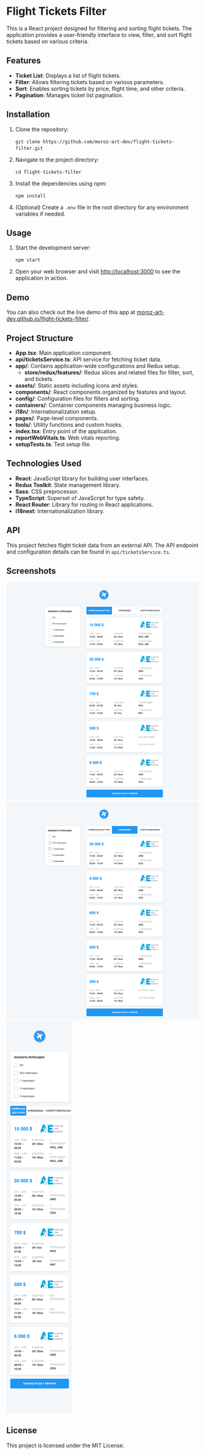 # Flight Tickets Filter

This is a React project designed for filtering and sorting flight tickets. The application provides a user-friendly interface to view, filter, and sort flight tickets based on various criteria.

## Features

- **Ticket List**: Displays a list of flight tickets.
- **Filter**: Allows filtering tickets based on various parameters.
- **Sort**: Enables sorting tickets by price, flight time, and other criteria.
- **Pagination**: Manages ticket list pagination.

## Installation

1. Clone the repository:

   `git clone https://github.com/moroz-art-dev/flight-tickets-filter.git`

2. Navigate to the project directory:

   `cd flight-tickets-filter`

3. Install the dependencies using npm:

   `npm install`

4. (Optional) Create a `.env` file in the root directory for any environment variables if needed.

## Usage

1. Start the development server:

   `npm start`

2. Open your web browser and visit [http://localhost:3000](http://localhost:3000) to see the application in action.

## Demo

You can also check out the live demo of this app at [moroz-art-dev.github.io/flight-tickets-filter/](https://moroz-art-dev.github.io/flight-tickets-filter/).

## Project Structure

- **App.tsx**: Main application component.
- **api/ticketsService.ts**: API service for fetching ticket data.
- **app/**: Contains application-wide configurations and Redux setup.
  - **store/redux/features/**: Redux slices and related files for filter, sort, and tickets.
- **assets/**: Static assets including icons and styles.
- **components/**: React components organized by features and layout.
- **config/**: Configuration files for filters and sorting.
- **containers/**: Container components managing business logic.
- **i18n/**: Internationalization setup.
- **pages/**: Page-level components.
- **tools/**: Utility functions and custom hooks.
- **index.tsx**: Entry point of the application.
- **reportWebVitals.ts**: Web vitals reporting.
- **setupTests.ts**: Test setup file.

## Technologies Used

- **React**: JavaScript library for building user interfaces.
- **Redux Toolkit**: State management library.
- **Sass**: CSS preprocessor.
- **TypeScript**: Superset of JavaScript for type safety.
- **React Router**: Library for routing in React applications.
- **i18next**: Internationalization library.

## API

This project fetches flight ticket data from an external API. The API endpoint and configuration details can be found in `api/ticketsService.ts`.

## Screenshots

![Image 1](screenshots/screenshot_1.png)
![Image 2](screenshots/screenshot_2.png)
![Image 3](screenshots/screenshot_3.png)

## License

This project is licensed under the MIT License.
